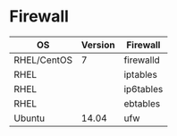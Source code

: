 # Firewall
| OS          | Version | Firewall  |
| ----------- | ------- | --------- |
| RHEL/CentOS | 7       | firewalld |
| RHEL        |         | iptables  |
| RHEL        |         | ip6tables |
| RHEL        |         | ebtables  |
| Ubuntu      | 14.04   | ufw       |

